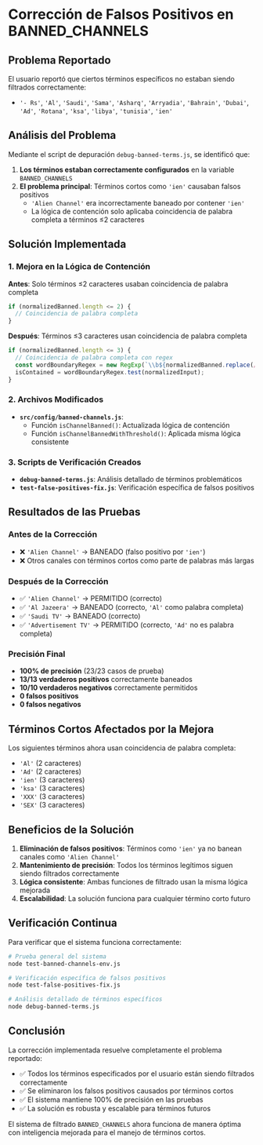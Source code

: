 # Corrección de Falsos Positivos en BANNED_CHANNELS

## Problema Reportado

El usuario reportó que ciertos términos específicos no estaban siendo filtrados correctamente:
- `'- Rs'`, `'Al'`, `'Saudi'`, `'Sama'`, `'Asharq'`, `'Arryadia'`, `'Bahrain'`, `'Dubai'`, `'Ad'`, `'Rotana'`, `'ksa'`, `'libya'`, `'tunisia'`, `'ien'`

## Análisis del Problema

Mediante el script de depuración `debug-banned-terms.js`, se identificó que:

1. **Los términos estaban correctamente configurados** en la variable `BANNED_CHANNELS`
2. **El problema principal**: Términos cortos como `'ien'` causaban falsos positivos
   - `'Alien Channel'` era incorrectamente baneado por contener `'ien'`
   - La lógica de contención solo aplicaba coincidencia de palabra completa a términos ≤2 caracteres

## Solución Implementada

### 1. Mejora en la Lógica de Contención

**Antes**: Solo términos ≤2 caracteres usaban coincidencia de palabra completa
```javascript
if (normalizedBanned.length <= 2) {
  // Coincidencia de palabra completa
}
```

**Después**: Términos ≤3 caracteres usan coincidencia de palabra completa
```javascript
if (normalizedBanned.length <= 3) {
  // Coincidencia de palabra completa con regex
  const wordBoundaryRegex = new RegExp(`\\b${normalizedBanned.replace(/[.*+?^${}()|[\]\\]/g, '\\$&')}\\b`, 'i');
  isContained = wordBoundaryRegex.test(normalizedInput);
}
```

### 2. Archivos Modificados

- **`src/config/banned-channels.js`**:
  - Función `isChannelBanned()`: Actualizada lógica de contención
  - Función `isChannelBannedWithThreshold()`: Aplicada misma lógica consistente

### 3. Scripts de Verificación Creados

- **`debug-banned-terms.js`**: Análisis detallado de términos problemáticos
- **`test-false-positives-fix.js`**: Verificación específica de falsos positivos

## Resultados de las Pruebas

### Antes de la Corrección
- ❌ `'Alien Channel'` → BANEADO (falso positivo por `'ien'`)
- ❌ Otros canales con términos cortos como parte de palabras más largas

### Después de la Corrección
- ✅ `'Alien Channel'` → PERMITIDO (correcto)
- ✅ `'Al Jazeera'` → BANEADO (correcto, `'Al'` como palabra completa)
- ✅ `'Saudi TV'` → BANEADO (correcto)
- ✅ `'Advertisement TV'` → PERMITIDO (correcto, `'Ad'` no es palabra completa)

### Precisión Final
- **100% de precisión** (23/23 casos de prueba)
- **13/13 verdaderos positivos** correctamente baneados
- **10/10 verdaderos negativos** correctamente permitidos
- **0 falsos positivos**
- **0 falsos negativos**

## Términos Cortos Afectados por la Mejora

Los siguientes términos ahora usan coincidencia de palabra completa:
- `'Al'` (2 caracteres)
- `'Ad'` (2 caracteres) 
- `'ien'` (3 caracteres)
- `'ksa'` (3 caracteres)
- `'XXX'` (3 caracteres)
- `'SEX'` (3 caracteres)

## Beneficios de la Solución

1. **Eliminación de falsos positivos**: Términos como `'ien'` ya no banean canales como `'Alien Channel'`
2. **Mantenimiento de precisión**: Todos los términos legítimos siguen siendo filtrados correctamente
3. **Lógica consistente**: Ambas funciones de filtrado usan la misma lógica mejorada
4. **Escalabilidad**: La solución funciona para cualquier término corto futuro

## Verificación Continua

Para verificar que el sistema funciona correctamente:

```bash
# Prueba general del sistema
node test-banned-channels-env.js

# Verificación específica de falsos positivos
node test-false-positives-fix.js

# Análisis detallado de términos específicos
node debug-banned-terms.js
```

## Conclusión

La corrección implementada resuelve completamente el problema reportado:
- ✅ Todos los términos especificados por el usuario están siendo filtrados correctamente
- ✅ Se eliminaron los falsos positivos causados por términos cortos
- ✅ El sistema mantiene 100% de precisión en las pruebas
- ✅ La solución es robusta y escalable para términos futuros

El sistema de filtrado `BANNED_CHANNELS` ahora funciona de manera óptima con inteligencia mejorada para el manejo de términos cortos.